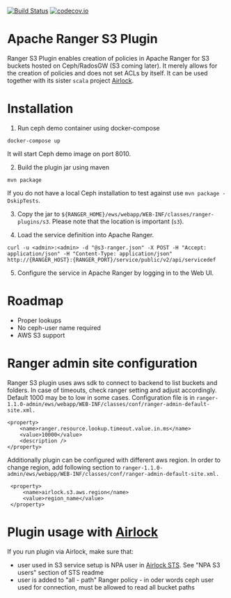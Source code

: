 [![Build Status](https://travis-ci.org/ing-bank/apache-ranger-s3-plugin.svg?branch=master)](https://travis-ci.org/ing-bank/apache-ranger-s3-plugin)
[![codecov.io](http://codecov.io/github/ing-bank/apache-ranger-s3-plugin/coverage.svg?branch=master)](https://codecov.io/gh/ing-bank/apache-ranger-s3-plugin?branch=master)

# Apache Ranger S3 Plugin

Ranger S3 Plugin enables creation of policies in Apache Ranger for S3 buckets hosted on Ceph/RadosGW (S3 coming later). 
It merely allows for the creation of policies and does not set ACLs by itself. It can be used together with its sister 
`scala` project [Airlock](https://github.com/ing-bank/airlock).

# Installation

1. Run ceph demo container using docker-compose
```
docker-compose up
```
It will start Ceph demo image on port 8010. 

2. Build the plugin jar using maven 
```
mvn package
``` 
If you do not have a local Ceph installation to test against use `mvn package -DskipTests`.

3. Copy the jar to `${RANGER_HOME}/ews/webapp/WEB-INF/classes/ranger-plugins/s3`. Please note that the location
is important (`s3`). 

4. Load the service definition into Apache Ranger. 
```
curl -u <admin>:<admin> -d "@s3-ranger.json" -X POST -H "Accept: application/json" -H "Content-Type: application/json" 
http://{RANGER_HOST}:{RANGER_PORT}/service/public/v2/api/servicedef
```
5. Configure the service in Apache Ranger by logging in to the Web UI.

# Roadmap

* Proper lookups
* No ceph-user name required
* AWS S3 support

# Ranger admin site configuration

Ranger S3 plugin uses aws sdk to connect to backend to list buckets and folders. In case of 
timeouts, check ranger setting and adjust accordingly. Default 1000 may be to low in some cases.
Configuration file is in `ranger-1.1.0-admin/ews/webapp/WEB-INF/classes/conf/ranger-admin-default-site.xml.`

```
<property>
    <name>ranger.resource.lookup.timeout.value.in.ms</name>
    <value>10000</value>
    <description />
</property>
```

Additionally plugin can be configured with different aws region. In order to change region, add
following section to `ranger-1.1.0-admin/ews/webapp/WEB-INF/classes/conf/ranger-admin-default-site.xml.`

```
 <property>
     <name>airlock.s3.aws.region</name>
     <value>region_name</value>
 </property>
```


# Plugin usage with [Airlock](https://github.com/ing-bank/airlock)

If you run plugin via Airlock, make sure that:

- user used in S3 service setup is NPA user in [Airlock STS](https://github.com/ing-bank/airlock-sts).
See "NPA S3 users" section of STS readme
- user is added to "all - path" Ranger policy - in oder words ceph user used for connection, must be 
allowed to read all bucket paths   
